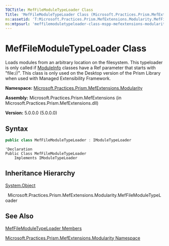```yaml
---
TOCTitle: MefFileModuleTypeLoader Class
Title: 'MefFileModuleTypeLoader Class (Microsoft.Practices.Prism.MefExtensions.Modularity)'
ms:assetid: 'T:Microsoft.Practices.Prism.MefExtensions.Modularity.MefFileModuleTypeLoader'
ms:mtpsurl: 'meffilemoduletypeloader-class-mspp-mefextensions-modularity.md'
---
```


# MefFileModuleTypeLoader Class

Loads modules from an arbitrary location on the filesystem. This typeloader is only called if [ModuleInfo](moduleinfo-class-mspp-modularity.md) classes have a Ref parameter that starts with "file://". This class is only used on the Desktop version of the Prism Library when used with Managed Extensibility Framework.

**Namespace:** [Microsoft.Practices.Prism.MefExtensions.Modularity](mspp-mefextensions-modularity-namespace.md)

**Assembly:** Microsoft.Practices.Prism.MefExtensions (in Microsoft.Practices.Prism.MefExtensions.dll)

**Version:** 5.0.0.0 (5.0.0.0)
## Syntax
```C#
public class MefFileModuleTypeLoader : IModuleTypeLoader
```

```VB
'Declaration
Public Class MefFileModuleTypeLoader
	Implements IModuleTypeLoader
```

## Inheritance Hierarchy

<span id="familyToggle"></span>[System.Object](http://msdn.microsoft.com/en-us/library/e5kfa45b)

  Microsoft.Practices.Prism.MefExtensions.Modularity.MefFileModuleTypeLoader

## See Also
[MefFileModuleTypeLoader Members](meffilemoduletypeloader-members-mspp-mefextensions-modularity.md)

[Microsoft.Practices.Prism.MefExtensions.Modularity Namespace](mspp-mefextensions-modularity-namespace.md)
